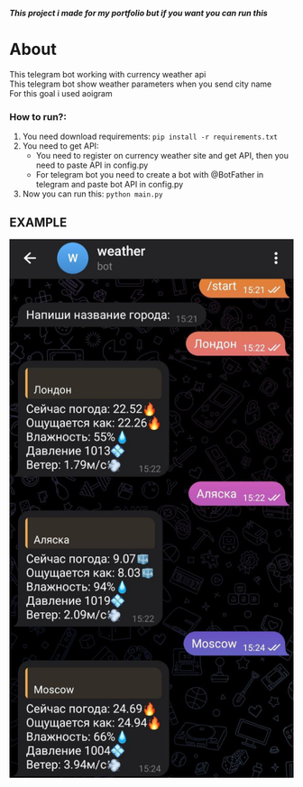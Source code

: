 ***This project i made for my portfolio but if you want you can run this***
# About
This telegram bot working with currency weather api  
This telegram bot show weather parameters when you send city name  
For this goal i used aoigram

### How to run?:

1. You need download requirements:
    `pip install -r requirements.txt`
2. You need to get API:
   * You need to register on currency weather site and get API, then you need to paste API in config.py
   * For telegram bot you need to create a bot with @BotFather in telegram and paste bot API in config.py
3. Now you can run this:
   `python main.py`

## EXAMPLE
![example](photo_example.jpg)
